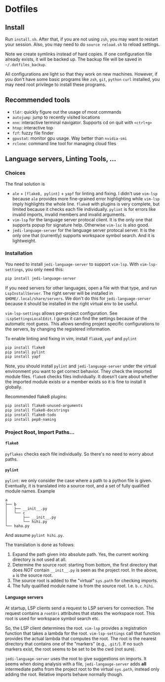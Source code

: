 # Dotfiles

## Install

Run `install.sh`. After that, if you are not using `zsh`, you may want to restart your session. 
Also, you may need to do `source reload.sh` to reload settings.

Note we create symlinks instead of hard copies. If one configuration file already exists, it will be backed up.
The backup file will be saved in `~/.dotfiles_backup`.

All configurations are light so that they work on new machines. 
However, if you don't have some basic programs like `zsh`, `git`, `python` `curl` installed, 
you may need root privilege to install these programs.

## Recommended tools

* `tldr`: quickly figure out the usage of most commands
* `autojump`: jump to recently visited locations
* `nnn`: interactive terminal navigator. Supports cd on quit with `<ctrl+g>`
* `htop`: interactive top
* `fzf`: fuzzy file finder
* `gpustat`: monitor gpu usage. Way better than `nvidia-smi`
* `rclone`: command line tool for managing cloud files

## Language servers, Linting Tools, ...

### Choices

The final solution is 

* `ale` + `[flake8, pylint]` + `yapf` for linting and fixing. I didn't use `vim-lsp` because `ale` provides more fine-grained error highlighting while `vim-lsp` imply highlights the whole line. `flake8` with plugins is very complete, but limited because it checks each file individually. `pylint` is for errors like invalid imports, invalid members and invalid arguments.
* `vim-lsp` for the language server protocal client. It is the only one that supports popup for signature help. Otherwise `vim-lsc` is also good.
* `jedi-language-server` for the language server protocal server. It is the only one that (currently) supports workspace symbol search. And it is lightweight.

### Installation


You need to install `jedi-language-server` to support `vim-lsp`. With `vim-lsp-settings`, you only need this:

```bash
pip install jedi-language-server
```

If you need servers for other languages, open a file with that type, and run `LspInstallServer`. The right server will be installed in `$HOME/.local/share/servers`. We don't do this for `jedi-language-server` because it should be installed in the right virtual env to be useful.

`vim-lsp-settings` allows per-project configuration. See `:LspSettingsLocalEdit`. I guess it can find the settings because of the automatic root guess. This allows sending project specific configurations to the servers, by changing the registered information.

To enable linting and fixing in vim, install `flake8`, `yapf` and `pylint`

```bash
pip install flake8
pip install pylint
pip install yapf
```

Note, you should install `pylint` and `jedi-language-server` under the virtual environment you want to get correct behavior. They check the imported module files. `flake8` checks files individually. It doesn't care about whether the imported module exists or a member exists so it is fine to install it globally.

Recommended flake8 plugins:

```bash
pip install flake8-unused-arguments
pip install flake8-docstrings
pip install flake8-todo
pip install pep8-naming
```

### Project Root, Import Paths...

#### `flake8`

`pyflakes` checks each file individually. So there's no need to worry about paths.

#### `pylint`

`pylint`: we only consider the case where a path to a python file is given. Eventually, it is translated into a source root, and a set of fully qualified module names. Example

```
a
├── b
│   ├── __init__.py
│   └── c
│       ├── __init__.py
│       └── hihi.py
└── haha.py

```

And assume `pylint hihi.py`.

The translation is done as follows:

1. Expand the path given into absolute path. Yes, the current working directory is not used at all.
2. Determine the source root: starting from bottom, the first directory that does *NOT* contain `__init__.py` is seen as the project root. In the above, `a` is the source root.
3. The source root is added to the "virtual" `sys.path` for checking imports.
4. The fully qualified module name is from the source root. I.e. `b.c.hihi`.

#### Language servers

At startup, LSP clients send a request to LSP servers for connection. The request contains a `rootUri` attributes that states the workspace root. This root is used for workspace symbol search etc.

So, the LSP client determines the root. `vim-lsp` provides a registration function that takes a lambda for the root. `vim-lsp-settings` call that function provides the actual lambda that computes the root. The root is the nearest directory that contains one of the "markers" (e.g., `.git/`). If no such markers exist, the root seems to be set to be the cwd (not sure).

`jedi-language-server` uses the root to give suggestions on imports. It seems when doing analysis with a file, `jedi-langauge-server` adds **all** intermediate paths from the project root to the virtual `sys.path`, instead only adding the root. Relative imports behave normally though.